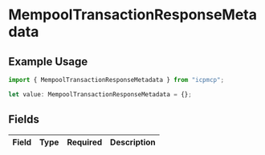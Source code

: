 # MempoolTransactionResponseMetadata

## Example Usage

```typescript
import { MempoolTransactionResponseMetadata } from "icpmcp";

let value: MempoolTransactionResponseMetadata = {};
```

## Fields

| Field       | Type        | Required    | Description |
| ----------- | ----------- | ----------- | ----------- |